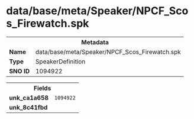<h1>data/base/meta/Speaker/NPCF_Scos_Firewatch.spk</h1><table><tr><th colspan="100%">Metadata</th></tr><tr><td><b>Name</b></td><td>data/base/meta/Speaker/NPCF_Scos_Firewatch.spk</td></tr><tr><td><b>Type</b></td><td>SpeakerDefinition</td></tr><tr><td><b>SNO ID</b></td><td>1094922</td></tr></table>

<table><tr><th colspan="100%">Fields</th></tr><tr><td><b>unk_ca1a658</b></td><td><code>1094922</code></td></tr><tr><td><b>unk_8c41fbd</b></td><td></td></tr></table>

